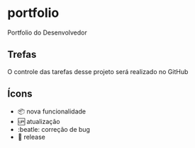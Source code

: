 # portfolio

Portfolio do Desenvolvedor

## Trefas

O controle das tarefas desse projeto será realizado no GitHub

## Ícons

- :package: nova funcionalidade
- :up: atualização
- :beatle: correção de bug
- :checkered_flag: release
